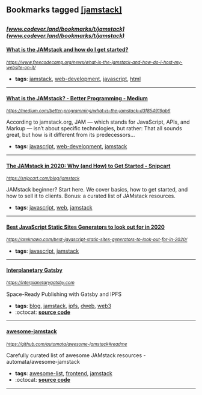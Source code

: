 ## Bookmarks tagged [[jamstack]](https://www.codever.land/search?q=[jamstack])

_<sup><sup>[www.codever.land/bookmarks/t/jamstack](www.codever.land/bookmarks/t/jamstack)</sup></sup>_
---
#### [What is the JAMstack and how do I get started?](https://www.freecodecamp.org/news/what-is-the-jamstack-and-how-do-i-host-my-website-on-it/)
_<sup>https://www.freecodecamp.org/news/what-is-the-jamstack-and-how-do-i-host-my-website-on-it/</sup>_

* **tags**: [jamstack](../tagged/jamstack.md), [web-development](../tagged/web-development.md), [javascript](../tagged/javascript.md), [html](../tagged/html.md)
---
#### [What is the JAMstack? - Better Programming - Medium](https://medium.com/better-programming/what-is-the-jamstack-d3f854919ab6)
_<sup>https://medium.com/better-programming/what-is-the-jamstack-d3f854919ab6</sup>_

According to jamstack.org, JAM — which stands for JavaScript, APIs, and Markup — isn’t about specific technologies, but rather: That all sounds great, but how is it different from its predecessors…
* **tags**: [javascript](../tagged/javascript.md), [web-development](../tagged/web-development.md), [jamstack](../tagged/jamstack.md)
---
#### [The JAMstack in 2020: Why (and How) to Get Started - Snipcart](https://snipcart.com/blog/jamstack)
_<sup>https://snipcart.com/blog/jamstack</sup>_

JAMstack beginner? Start here. We cover basics, how to get started, and how to sell it to clients. Bonus: a curated list of JAMstack resources.
* **tags**: [javascript](../tagged/javascript.md), [web](../tagged/web.md), [jamstack](../tagged/jamstack.md)
---
#### [Best JavaScript Static Sites Generators to look out for in 2020](https://areknawo.com/best-javascript-static-sites-generators-to-look-out-for-in-2020/)
_<sup>https://areknawo.com/best-javascript-static-sites-generators-to-look-out-for-in-2020/</sup>_

* **tags**: [javascript](../tagged/javascript.md), [jamstack](../tagged/jamstack.md)
---
#### [Interplanetary Gatsby](https://interplanetarygatsby.com)
_<sup>https://interplanetarygatsby.com</sup>_

Space-Ready Publishing with Gatsby and IPFS
* **tags**: [blog](../tagged/blog.md), [jamstack](../tagged/jamstack.md), [ipfs](../tagged/ipfs.md), [dweb](../tagged/dweb.md), [web3](../tagged/web3.md)
* :octocat: **[source code](https://github.com/agentofuser/interplanetarygatsby.com)**
---
#### [awesome-jamstack](https://github.com/automata/awesome-jamstack#readme)
_<sup>https://github.com/automata/awesome-jamstack#readme</sup>_

Carefully curated list of awesome JAMstack resources - automata/awesome-jamstack
* **tags**: [awesome-list](../tagged/awesome-list.md), [frontend](../tagged/frontend.md), [jamstack](../tagged/jamstack.md)
* :octocat: **[source code](https://github.com/automata/awesome-jamstack#readme)**
---

